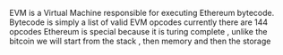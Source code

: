 EVM  is a Virtual Machine responsible for executing Ethereum bytecode.
Bytecode is simply a list of valid EVM opcodes
currently there are 144 opcodes 
Ethereum is special because it is turing complete , unlike the bitcoin 
we will start from the stack , then memory and then the storage 
